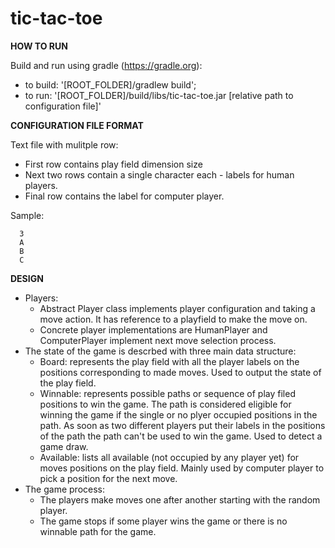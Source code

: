 # tic-tac-toe

<b>HOW TO RUN</b>

Build and run using gradle (https://gradle.org):
  - to build: '[ROOT_FOLDER]/gradlew build';
  - to run: '[ROOT_FOLDER]/build/libs/tic-tac-toe.jar [relative path to configuration file]'

<b>CONFIGURATION FILE FORMAT</b>
  
  Text file with mulitple row:
  - First row contains play field dimension size
  - Next two rows contain a single character each - labels for human players. 
  - Final row contains the label for computer player.
  
  Sample: 
  ```
    3
    A
    B
    C
  ```

<b>DESIGN</b>
  * Players:
    - Abstract Player class implements player configuration and taking a move action. It has reference to a playfield to make the move on.
    - Concrete player implementations are HumanPlayer and ComputerPlayer implement next move selection process.
  * The state of the game is descrbed with three main data structure:
    - Board: represents the play field with all the player labels on the positions corresponding to made moves. Used to output the state of the play field.
    - Winnable: represents possible paths or sequence of play filed positions to win the game. The path is considered eligible for winning the game if the single or no plyer occupied positions in the path. As soon as two different players put their labels in the positions of the path the path can't be used to win the game. Used to detect a game draw.
    - Available: lists all available (not occupied by any player yet) for moves positions on the play field. Mainly used by computer player to pick a position for the next move.
  * The game process:
    - The players make moves one after another starting with the random player.
    - The game stops if some player wins the game or there is no winnable path for the game.
